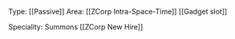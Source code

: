 Type: [[Passive]]
Area: [[ZCorp Intra-Space-Time]]
[[Gadget slot]]

Speciality: Summons [[ZCorp New Hire]]
